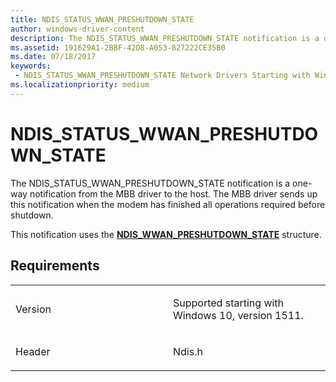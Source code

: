 ```yaml
---
title: NDIS_STATUS_WWAN_PRESHUTDOWN_STATE
author: windows-driver-content
description: The NDIS_STATUS_WWAN_PRESHUTDOWN_STATE notification is a one-way notification from the MBB driver to the host.
ms.assetid: 191629A1-2BBF-42D8-A053-827222CE35B0
ms.date: 07/18/2017
keywords:
 - NDIS_STATUS_WWAN_PRESHUTDOWN_STATE Network Drivers Starting with Windows Vista
ms.localizationpriority: medium
---
```


# NDIS\_STATUS\_WWAN\_PRESHUTDOWN\_STATE


The NDIS\_STATUS\_WWAN\_PRESHUTDOWN\_STATE notification is a one-way notification from the MBB driver to the host. The MBB driver sends up this notification when the modem has finished all operations required before shutdown.

This notification uses the [**NDIS\_WWAN\_PRESHUTDOWN\_STATE**](https://msdn.microsoft.com/library/windows/hardware/mt593234) structure.

Requirements
------------

<table>
<colgroup>
<col width="50%" />
<col width="50%" />
</colgroup>
<tbody>
<tr class="odd">
<td><p>Version</p></td>
<td><p>Supported starting with Windows 10, version 1511.</p></td>
</tr>
<tr class="even">
<td><p>Header</p></td>
<td>Ndis.h</td>
</tr>
</tbody>
</table>

 

 




